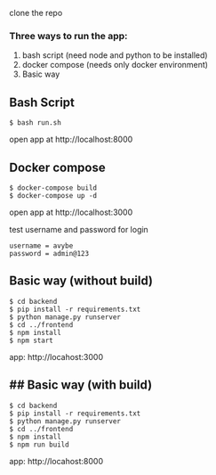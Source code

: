 clone the repo
### Three ways to run the app:
1. bash script (need node and python to be installed)
2. docker compose (needs only docker environment)
3. Basic way

## Bash Script
```
$ bash run.sh
```
open app at http://localhost:8000

## Docker compose
```
$ docker-compose build
$ docker-compose up -d
```
open app at http://localhost:3000

test username and password for login
```
username = avybe
password = admin@123
```
## Basic way (without build)
```
$ cd backend
$ pip install -r requirements.txt
$ python manage.py runserver
$ cd ../frontend
$ npm install
$ npm start
```
app: http://locahost:3000

## ## Basic way (with build)
```
$ cd backend
$ pip install -r requirements.txt
$ python manage.py runserver
$ cd ../frontend
$ npm install
$ npm run build
```
app: http://locahost:8000


